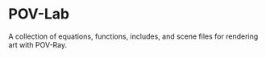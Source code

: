 POV-Lab
=======

A collection of equations, functions, includes, and scene files for rendering art with POV-Ray.
